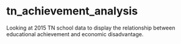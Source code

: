 # tn_achievement_analysis
Looking at 2015 TN school data to display the relationship between educational achievement and economic disadvantage.
